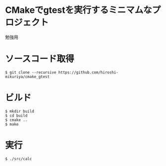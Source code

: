 CMakeでgtestを実行するミニマムなプロジェクト
===

勉強用

# ソースコード取得

```
$ git clone --recursive https://github.com/hiroshi-mikuriya/cmake_gtest
```

# ビルド

```
$ mkdir build
$ cd build
$ cmake ..
$ make
```

# 実行

```
$ ./src/calc
```
